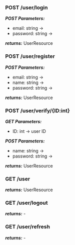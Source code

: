 ### POST /user/login

**_POST Parameters:_**

-   email: string ->
-   password: string ->

**_returns:_** UserResource

### POST /user/register

**_POST Parameters:_**

-   email: string ->
-   name: string ->
-   password: string ->

**_returns:_** UserResource

### POST /user/verify/{ID:int}

**_GET Parameters:_**

-   ID: int -> user ID

**_POST Parameters:_**

-   name: string ->
-   password: string ->

**_returns:_** UserResource

### GET /user

**_returns:_** UserResource

### GET /user/logout

**_returns:_** -

### GET /user/refresh

**_returns:_** -
